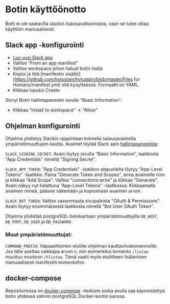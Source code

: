 # Botin käyttöönotto

Botti ei ole saatavilla slackin lisäosavalikoimasta, vaan se tulee ottaa käyttöön manuaalisesti.

## Slack app -konfigurointi

- [Luo uusi Slack app](https://api.slack.com/apps?new_app=1&ref=bolt_start_hub)
- Valitse "From an app manifest"
- Valitse workspace johon haluat botin lisätä
- Kopioi ja liitä [manifestin sisältö](https://github.com/hytuslain/hytuslain/blob/master/Files for Humans/manifest.yml) sitä kysyttäessä. Formaatti on YAML.
- Klikkaa lopuksi Create

Siirryt Botin hallintapaneelin sivulle "Basic Information":

- Klikkaa "Install to workspace" -> "Allow"

## Ohjelman konfigurointi

Ohjelma yhdistyy Slackin rajapintaan kolmella salausavaimella ympäristömuuttujien kautta. Avaimet löytää Slack apin [hallintapaneelista](https://api.slack.com/apps/):

`SLACK_SIGNING_SECRET`: Avain löytyy sivulta "Basic Information", laatikosta "App Credentials" nimellä "Signing Secret".

`SLACK_APP_TOKEN`: "App Credentials" -laatikon alapuolelta löytyy "App-Level Tokens" -laatikko. Paina "Generate Token and Scopes", anna avaimelle nimi ja klikkaa "Add Scope". Valitse "connections:write" ja klikkaa "Generate". Avain näkyy nyt listattuna "App-Level Tokens" -laatikossa. Klikkaamalla avaimen nimeä, pääsee näkemään ja kopioimaan avaimen arvon.

`SLACK_BOT_TOKEN`: Valitse vasemmasta sivupalkista "OAuth & Permissions". Avain löytyy ensimmäisestä laatikosta nimellä "Bot User OAuth Token".

Ohjelma yhdistää postgreSQL-tietokantaan ympäristömuuttujilla `DB_HOST`, `DB_PORT`, `DB_USER` ja `DB_PASSWORD`.

### Muut ympäristömuuttujat:

`COMMAND_PREFIX`: Vapaaehtoinen etuliite ohjelman kauttaviivakomennoille. Jos tälle asettaa vaikkapa arvon `h`, niin esimerkiksi komento `/listaa` muuttuu muotoon `/hlistaa`. Tämä vaatii myös etuliitteen lisäämisen manuaalisesti manifestin komentoihin.

## docker-compose

Repositoriossa on [docker-compose](https://github.com/hytuslain/hytuslain/blob/master/docker-compose.yml) -tiedosto jonka avulla saa käynnistettyä botin yhdessä valmiin postgreSQL Docker-kontin kanssa.
